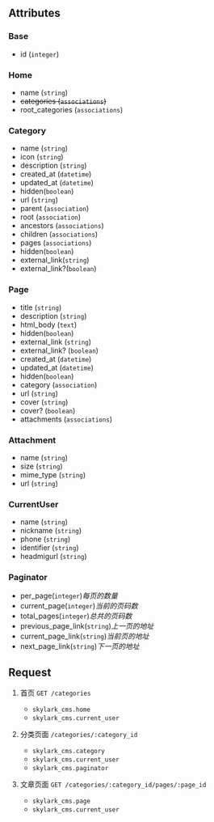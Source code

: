## Attributes
### Base
- id (`integer`)

### Home
- name (`string`)
- ~~categories (`associations`)~~
- root_categories (`associations`)

### Category
- name (`string`)
- icon (`string`)
- description (`string`)
- created_at (`datetime`)
- updated_at (`datetime`)
- hidden(`boolean`)
- url (`string`)
- parent (`association`)
- root (`association`)
- ancestors (`associations`)
- children (`associations`)
- pages (`associations`)
- hidden(`boolean`)
- external_link(`string`)
- external_link?(`boolean`)

### Page
- title (`string`)
- description (`string`)
- html_body (`text`)
- hidden(`boolean`)
- external_link (`string`)
- external_link? (`boolean`)
- created_at (`datetime`)
- updated_at (`datetime`)
- hidden(`boolean`)
- category (`association`)
- url (`string`)
- cover (`string`)
- cover? (`boolean`)
- attachments (`associations`)

### Attachment
- name (`string`)
- size (`string`)
- mime_type (`string`)
- url (`string`)

### CurrentUser
- name (`string`)
- nickname (`string`)
- phone (`string`)
- identifier (`string`)
- headmigurl (`string`)

### Paginator
- per_page(`integer`)*每页的数量*
- current_page(`integer`)*当前的页码数*
- total_pages(`integer`)*总共的页码数*
- previous_page_link(`string`)*上一页的地址*
- current_page_link(`string`)*当前页的地址*
- next_page_link(`string`)*下一页的地址*

## Request

1. 首页 `GET /categories`
    - `skylark_cms.home`
    - `skylark_cms.current_user`

1. 分类页面 `/categories/:category_id`
    - `skylark_cms.category`
    - `skylark_cms.current_user`
    - `skylark_cms.paginator`

1. 文章页面 `GET /categories/:category_id/pages/:page_id`
    - `skylark_cms.page`
    - `skylark_cms.current_user`
